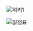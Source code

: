 ![위키1](http://nos-gitlab.nmn.io/nminternship/dataeng-811-spark/wikis/uploads/ae0a735cb0c53cbdc3cc2733afe9d61b/%EC%9C%84%ED%82%A41.png)  
  
![일정표](http://nos-gitlab.nmn.io/nminternship/dataeng-811-spark/wikis/uploads/43394fadb579ce08c19e60f12e107a14/%EC%9D%BC%EC%A0%95%ED%91%9C.png)  


